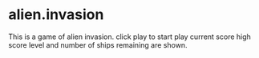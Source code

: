 # alien.invasion
 This is a game of alien invasion.
click play to start play
current score high score level and number of ships remaining are shown.
